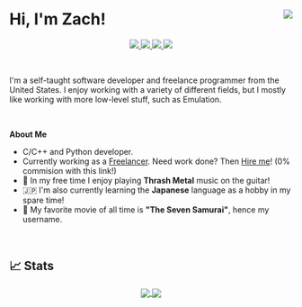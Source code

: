 <h1>Hi, I'm Zach! <img align="right" src="https://komarev.com/ghpvc/?username=7thSamurai&color=151515"/></h1>

<p align="center">
  <a href="https://twitter.com/zcollinsdev">
    <img src="https://img.shields.io/badge/Twitter-1DA1F2?style=for-the-badge&logo=twitter&logoColor=white"/>
  </a>
  <a href="https://www.linkedin.com/in/zcol">
    <img src="https://img.shields.io/badge/LinkedIn-0077B5?style=for-the-badge&logo=linkedin&logoColor=white"/>
  </a>
  <a href="https://www.freelancer.com/u/zcollins">
    <img src="https://img.shields.io/badge/Freelancer-29B2FE?style=for-the-badge&logo=Freelancer&logoColor=white"/>
  </a>
  <a href="mailto:zcollins4@proton.me">
    <img src="https://img.shields.io/badge/ProtonMail-8B89CC?style=for-the-badge&logo=protonmail&logoColor=white"/>
  </a>
</p>

<br>

I'm a self-taught software developer and freelance programmer from the United States. 
I enjoy working with a variety of different fields, but I mostly like working with more low-level stuff, such as Emulation.

<br>

**About Me**

- C/C++ and Python developer.
- Currently working as a [Freelancer](https://www.freelancer.com/u/zcollins). Need work done? Then [Hire me](https://www.freelancer.com/hireme/zcollins)! (0% commision with this link!)
- :metal: In my free time I enjoy playing **Thrash Metal** music on the guitar!
- :jp: I'm also currently learning the **Japanese** language as a hobby in my spare time!
- :movie_camera: My favorite movie of all time is **"The Seven Samurai"**, hence my username.

<br>

## :chart_with_upwards_trend: Stats

<p align="center">
  <a href="https://github.com/anuraghazra/github-readme-stats">
    <img align="center" src="https://github-readme-stats.vercel.app/api?username=7thSamurai&theme=dark&custom_title=GitHub+Stats&show_icons=true&line_height=27&count_private=true"/>
  </a>
  
  <a href="https://github.com/anuraghazra/github-readme-stats">
    <img align="center" src="https://github-readme-stats.vercel.app/api/top-langs/?username=7thSamurai&theme=dark&exclude_repo=github-readme-stats,7thSamurai.github.io&langs_count=3"/>
  </a>
</p>
